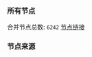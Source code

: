 ### 所有节点
合并节点总数: `6242`
[节点链接](https://github.com/rzhy1/33/raw/master/sub/sub_merge_base64.txt)

### 节点来源
